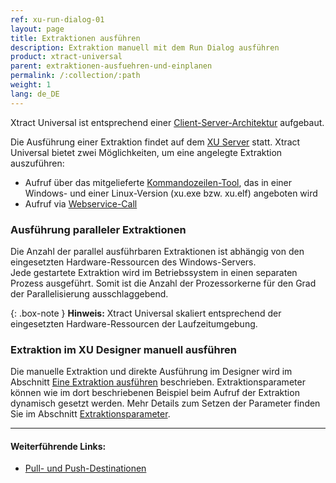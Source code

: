 ```yaml
---
ref: xu-run-dialog-01
layout: page
title: Extraktionen ausführen
description: Extraktion manuell mit dem Run Dialog ausführen
product: xtract-universal
parent: extraktionen-ausfuehren-und-einplanen
permalink: /:collection/:path
weight: 1
lang: de_DE
---
```

Xtract Universal ist entsprechend einer [Client-Server-Architektur](../einfuehrung) aufgebaut. 

Die Ausführung einer Extraktion findet auf dem [XU Server](../server#extraktion-auf-dem-server-ausführen) statt. Xtract Universal bietet zwei Möglichkeiten, um eine angelegte Extraktion auszuführen:

- Aufruf über das mitgelieferte [Kommandozeilen-Tool](./call-via-commandline), das in einer Windows- und einer Linux-Version (xu.exe bzw. xu.elf) angeboten wird  
- Aufruf via [Webservice-Call](./call-via-webservice) 

### Ausführung paralleler Extraktionen

Die Anzahl der parallel ausführbaren Extraktionen ist abhängig von den eingesetzten Hardware-Ressourcen des Windows-Servers.  
Jede gestartete Extraktion wird im Betriebssystem in einen separaten Prozess ausgeführt. Somit ist die Anzahl der Prozessorkerne für den Grad der Parallelisierung ausschlaggebend.

{: .box-note }
**Hinweis:** Xtract Universal skaliert entsprechend der eingesetzten Hardware-Ressourcen der Laufzeitumgebung.

### Extraktion im XU Designer manuell ausführen 
Die manuelle Extraktion und direkte Ausführung im Designer wird im Abschnitt [Eine Extraktion ausführen](../erste-schritte/eine-extraktion-ausfuehren) beschrieben.
Extraktionsparameter können wie im dort beschriebenen Beispiel beim Aufruf der Extraktion dynamisch gesetzt werden. Mehr Details zum Setzen der Parameter finden Sie im Abschnitt [Extraktionsparameter](./extraktionsparameter).

<!---
Offene Frage und Vorschläge von YW:
- Ich fände einen Verlgeich, Vor-/Nachteile zwischen Anstarten der Extraktion via xu.exe vs. http-Webservice sehr hilfreich
- Frage: Was passiert, wenn man dieselbe Extraktione mehrfach anstartet?
- Wieviele Extraktionen können gleichzeitig ausgeführt werden?
-->
****
#### Weiterführende Links:
- [Pull- und Push-Destinationen ](../destinationen#pull--und-push-destinationen)
